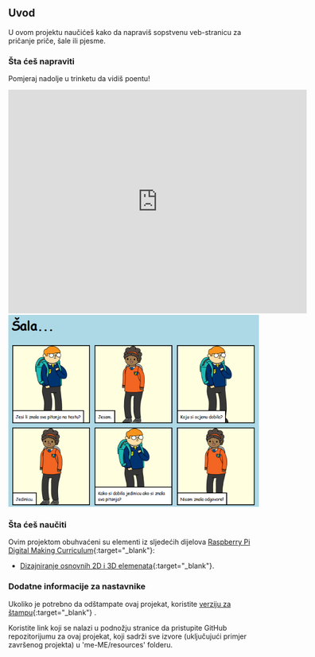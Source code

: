 ## Uvod

U ovom projektu naučićeš kako da napraviš sopstvenu veb-stranicu za pričanje priče, šale ili pjesme.

### Šta ćeš napraviti

Pomjeraj nadolje u trinketu da vidiš poentu!

<div class="trinket">
  <iframe src="https://trinket.io/embed/html/eec56985a9?outputOnly=true&start=result" width="600" height="450" frameborder="0" marginwidth="0" marginheight="0" allowfullscreen>
  </iframe>
  <img src="images/story-final.png">
</div>

### Šta ćeš naučiti

Ovim projektom obuhvaćeni su elementi iz sljedećih dijelova [Raspberry Pi Digital Making Curriculum](http://rpf.io/curriculum){:target="_blank"}:

+ [Dizajniranje osnovnih 2D i 3D elemenata](https://www.raspberrypi.org/curriculum/design/creator){:target="_blank"}.

### Dodatne informacije za nastavnike

Ukoliko je potrebno da odštampate ovaj projekat, koristite [verziju za štampu](https://projects.raspberrypi.org/me-ME/projects/tell-a-story/print){:target="_blank"} .

Koristite link koji se nalazi u podnožju stranice da pristupite GitHub repozitorijumu za ovaj projekat, koji sadrži sve izvore (uključujući primjer završenog projekta) u 'me-ME/resources' folderu.